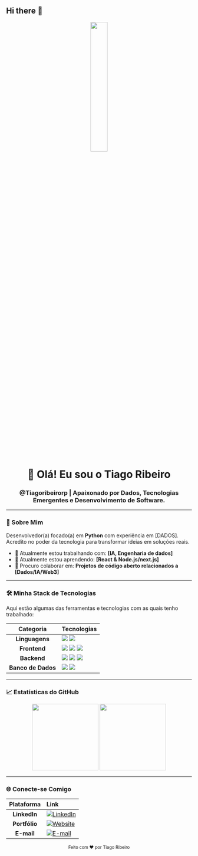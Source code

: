 ## Hi there 👋

<div align="center">
  <img src="https://media.licdn.com/dms/image/v2/D5603AQGFxYixHTjsLw/profile-displayphoto-shrink_800_800/profile-displayphoto-shrink_800_800/0/1731463328443?e=1762992000&v=beta&t=oJHtEpHfyrj57yh9ZQNqY1i7bhqLTSyfCCCBaQ3GCFc" width="30%">
  <h1>👋 Olá! Eu sou o Tiago Ribeiro</h1>
  <h3>@Tiagoribeirorp | Apaixonado por Dados, Tecnologias Emergentes e Desenvolvimento de Software.</h3>
</div>

---

### 🚀 Sobre Mim

Desenvolvedor(a) focado(a) em **Python** com experiência em [DADOS]. Acredito no poder da tecnologia para transformar ideias em soluções reais.

* 🔭 Atualmente estou trabalhando com: **[IA, Engenharia de dados]**
* 🌱 Atualmente estou aprendendo: **[React & Node.js/next.js]**
* 👯 Procuro colaborar em: **Projetos de código aberto relacionados a [Dados/IA/Web3]**

---

### 🛠️ Minha Stack de Tecnologias

Aqui estão algumas das ferramentas e tecnologias com as quais tenho trabalhado:

| Categoria | Tecnologias |
| :---: | :--- |
| **Linguagens** | <img src="https://img.shields.io/badge/JavaScript-F7DF1E?style=for-the-badge&logo=javascript&logoColor=black"/> <img src="https://img.shields.io/badge/Python-3776AB?style=for-the-badge&logo=python&logoColor=white"/> 
| **Frontend** | <img src="https://img.shields.io/badge/React-61DAFB?style=for-the-badge&logo=react&logoColor=black"/> <img src="https://img.shields.io/badge/Next.js-000000?style=for-the-badge&logo=nextdotjs&logoColor=white"/> <img src="https://img.shields.io/badge/Tailwind_CSS-06B6D4?style=for-the-badge&logo=tailwind-css&logoColor=white"/> |
| **Backend** | <img src="https://img.shields.io/badge/Node.js-339933?style=for-the-badge&logo=nodedotjs&logoColor=white"/> <img src="https://img.shields.io/badge/Express.js-000000?style=for-the-badge&logo=express&logoColor=white"/> <img src="https://img.shields.io/badge/Django-092E20?style=for-the-badge&logo=django&logoColor=white"/> |
| **Banco de Dados** | <img src="https://img.shields.io/badge/PostgreSQL-316192?style=for-the-badge&logo=postgresql&logoColor=white"/> <img src="https://img.shields.io/badge/MongoDB-47A248?style=for-the-badge&logo=mongodb&logoColor=white"/> |



---

### 📈 Estatísticas do GitHub

<div align="center">
  <img height="180em" src="https://github-readme-stats.vercel.app/api?username=Tiagoribeirorp&show_icons=true&theme=onedark&include_all_commits=true&count_private=true"/>
  <img height="180em" src="https://github-readme-stats.vercel.app/api/top-langs/?username=Tiagoribeirorp&layout=compact&langs_count=7&theme=onedark"/>
</div>

---

### 🌐 Conecte-se Comigo

| Plataforma | Link |
| :---: | :--- |
| **LinkedIn** | [![LinkedIn](https://img.shields.io/badge/LinkedIn-0077B5?style=for-the-badge&logo=linkedin&logoColor=white)]([https://www.linkedin.com/in/analista-tiago-ribeiro/) |
| **Portfólio** | [![Website](https://img.shields.io/badge/Website-000000?style=for-the-badge&logo=About.me&logoColor=white)]([https://tiagopersonalsite.netlify.app/#) |
| **E-mail** | [![E-mail](https://img.shields.io/badge/E--mail-D14836?style=for-the-badge&logo=gmail&logoColor=white)](mailto:[tiagoribeirodev@gmail.com) |

<p align="center">
  <small>Feito com ❤️ por Tiago Ribeiro</small>
</p>
